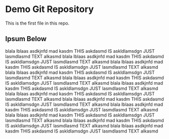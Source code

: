 # Demo Git Repository

This is the first file in this repo.

## Ipsum Below
blala lblaas asdkjnfd mad kasdm THIS askdasmd IS askldlamsdgn JUST lasmdlasmd TEXT alkasmd
blala lblaas asdkjnfd mad kasdm THIS askdasmd IS askldlamsdgn JUST lasmdlasmd TEXT alkasmd
blala lblaas asdkjnfd mad kasdm THIS askdasmd IS askldlamsdgn JUST lasmdlasmd TEXT alkasmd
blala lblaas asdkjnfd mad kasdm THIS askdasmd IS askldlamsdgn JUST lasmdlasmd TEXT alkasmd
blala lblaas asdkjnfd mad kasdm THIS askdasmd IS askldlamsdgn JUST lasmdlasmd TEXT alkasmd
blala lblaas asdkjnfd mad kasdm THIS askdasmd IS askldlamsdgn JUST lasmdlasmd TEXT alkasmd
blala lblaas asdkjnfd mad kasdm THIS askdasmd IS askldlamsdgn JUST lasmdlasmd TEXT alkasmd
blala lblaas asdkjnfd mad kasdm THIS askdasmd IS askldlamsdgn JUST lasmdlasmd TEXT alkasmd
blala lblaas asdkjnfd mad kasdm THIS askdasmd IS askldlamsdgn JUST lasmdlasmd TEXT alkasmd
blala lblaas asdkjnfd mad kasdm THIS askdasmd IS askldlamsdgn JUST lasmdlasmd TEXT alkasmd
blala lblaas asdkjnfd mad kasdm THIS askdasmd IS askldlamsdgn JUST lasmdlasmd TEXT alkasmd
blala lblaas asdkjnfd mad kasdm THIS askdasmd IS askldlamsdgn JUST lasmdlasmd TEXT alkasmd


